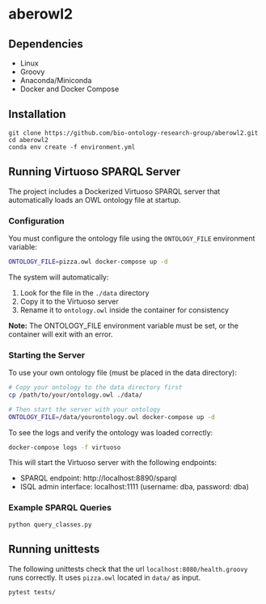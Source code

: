 # aberowl2

## Dependencies

  - Linux
  - Groovy
  - Anaconda/Miniconda
  - Docker and Docker Compose
  
## Installation

```
git clone https://github.com/bio-ontology-research-group/aberowl2.git
cd aberowl2 
conda env create -f environment.yml
```

## Running Virtuoso SPARQL Server

The project includes a Dockerized Virtuoso SPARQL server that automatically loads an OWL ontology file at startup.

### Configuration

You must configure the ontology file using the `ONTOLOGY_FILE` environment variable:

```bash
ONTOLOGY_FILE=pizza.owl docker-compose up -d
```

The system will automatically:
1. Look for the file in the `./data` directory
2. Copy it to the Virtuoso server
3. Rename it to `ontology.owl` inside the container for consistency

**Note:** The ONTOLOGY_FILE environment variable must be set, or the container will exit with an error.

### Starting the Server

To use your own ontology file (must be placed in the data directory):

```bash
# Copy your ontology to the data directory first
cp /path/to/your/ontology.owl ./data/

# Then start the server with your ontology
ONTOLOGY_FILE=/data/yourontology.owl docker-compose up -d
```

To see the logs and verify the ontology was loaded correctly:

```bash
docker-compose logs -f virtuoso
```

This will start the Virtuoso server with the following endpoints:
- SPARQL endpoint: http://localhost:8890/sparql
- ISQL admin interface: localhost:1111 (username: dba, password: dba)

### Example SPARQL Queries
```
python query_classes.py
```

## Running unittests

The following unittests check that the url `localhost:8080/health.groovy` runs correctly. It uses `pizza.owl` located in `data/` as input.

```
pytest tests/
```
